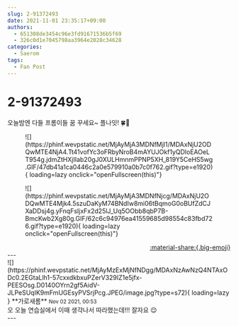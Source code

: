 ```yaml
---
slug: 2-91372493
date: 2021-11-01 23:35:17+09:00
authors:
  - 651308de3454c96e3fd91671536b5f69
  - 326c0d1e7045798aa3964e2028c34628
categories:
  - Saerom
tags:
  - Fan Post
---
```


# 2-91372493

<div class="post-container" markdown="1">
<div class="content-container md-sidebar__scrollwrap" markdown="1">

오늘밤엔 다들 프롬이들 꿈 꾸세요~ 플나잇! 🍀🌙
<figure markdown="1">
![](https://phinf.wevpstatic.net/MjAyMjA3MDNfMjI1/MDAxNjU2ODQwMTE4NjA4.Tt41vofYc3oFRbyNroB4mAYUJOkf1yQDloEAOeLT954g.jdmZtHXjIIab20gJ0XULHmnmPPNP5XH_819Y5CeHS5wg.GIF/47db41a1ca0446c2a0e579910a0b7c0f762.gif?type=e1920){ loading=lazy onclick="openFullscreen(this)"}
</figure>

<figure markdown="1">
![](https://phinf.wevpstatic.net/MjAyMjA3MDNfNjcg/MDAxNjU2ODQwMTE4Mjk4.5szuDaKyM74BNdIw8mi06tBqmoG0oBUfZdCJXaDDsj4g.yFnqFsIjxFx2d25lJ_Uq5OObb8qbP7B-BmcKwb2Xg80g.GIF/62c6c94976ea41559685d98554c83fbd726.gif?type=e1920){ loading=lazy onclick="openFullscreen(this)"}
</figure>


</div>
</div>

<div style="text-align: right;" markdown="1">
<a href="https://weverse.io/fromis9/fanpost/2-91372493" style="text-align: right;">:material-share:{.big-emoji}</a>
</div>
---

<div class="comments-container md-sidebar__scrollwrap" markdown="1">
<div class="comment" markdown="1">
<div class='id-container' markdown="1">
![](https://phinf.wevpstatic.net/MjAyMzExMjNfNDgg/MDAxNzAwNzQ4NTAxODc0.2EGtaLlh1-57cxxdkbxuPZerV329IZ1e5jfx-PEESOsg.D0140OYrn2gf5AidV-JLPeSUqIK9mFmUGEsyPVSrjPcg.JPEG/image.jpg?type=s72){ loading=lazy }
**<span class="artist">가로새롬</span>** <small>Nov 02 2021, 00:53</small><br>
</div>
<div class='comment-body' markdown="1">
오 오늘 연습실에서 이때 생각나서 따라했는데!!!  잘자요 😌
</div>
</div>
</div>
---
